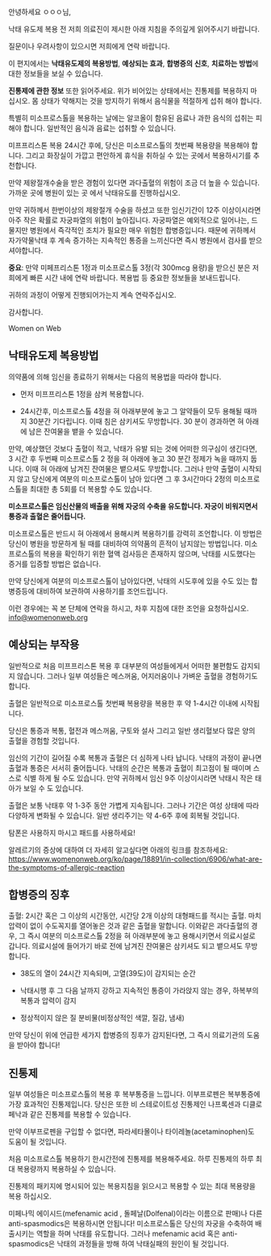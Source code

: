 안녕하세요 ㅇㅇㅇ님,

낙태 유도제 복용 전 저희 의료진이 제시한 아래 지침을 주의깊게 읽어주시기 바랍니다.

질문이나 우려사항이 있으시면 저희에게 연락 바랍니다.

이 편지에서는 **낙태유도제의 복용방법**, **예상되는 효과**, **합병증의 신호**, **치료하는 방법**에 대한 정보들을 보실 수 있습니다.

**진통제에 관한 정보** 또한 읽어주세요. 위가 비어있는 상태에서는 진통제를 복용하지 마십시오. 몸 상태가 약해지는 것을 방지하기 위해서 음식물을 적절하게 섭취 해야 합니다.

특별히 미소프로스톨을 복용하는 날에는 알코올이 함유된 음료나 과한 음식의 섭취는 피해야 합니다. 일반적인 음식과 음료는 섭취할 수 있습니다.

미프프리스톤 복용 24시간 후에, 당신은 미소프로스톨의 첫번째 복용량을 복용해야 합니다. 그리고 화장실이 가깝고 편안하게 휴식을 취하실 수 있는 곳에서 복용하시기를 추천합니다.

만약 제왕절개수술을 받은 경험이 있다면 과다출혈의 위험이 조금 더 높을 수 있습니다. 가까운 곳에 병원이 있는 곳 에서 낙태유도를 진행하십시오.

만약 귀하께서 한번이상의 제왕절개 수술을 하셨고 또한 임신기간이 12주 이상이시라면 아주 작은 확률로 자궁파열의 위험이 높아집니다. 자궁파열은 예외적으로 일어나는, 드물지만 병원에서 즉각적인 조치가 필요한 매우 위험한 합병증입니다. 때문에 귀하께서 자가약물낙태 후 계속 증가하는 지속적인 통증을 느끼신다면 즉시 병원에서 검사를 받으셔야합니다.

**중요**: 만약 미페프리스톤 1정과 미소프로스톨 3정(각 300mcg 용량)을 받으신 분은 저희에게 빠른 시간 내에 연락 바랍니다. 복용법 등 중요한 정보들을 보내드립니다.

귀하의 과정이 어떻게 진행되어가는지 계속 연락주십시오.

감사합니다.

Women on Web

## 낙태유도제 복용방법

의약품에 의해 임신을 종료하기 위해서는 다음의 복용법을 따라야 합니다.

- 먼저 미프프리스톤 1정을 삼켜 복용합니다.

- 24시간후, 미소프로스톨 4정을 혀 아래부분에 놓고 그 알약들이 모두 용해될 때까지 30분간 기다립니다. 이때 침은 삼키셔도 무방합니다. 30 분이 경과하면 혀 아래에 남은 잔여물을 뱉을 수 있습니다.

만약, 예상했던 것보다 출혈이 적고, 낙태가 유발 되는 것에 어떠한 의구심이 생긴다면, 3 시간 후 두번째 미소프로스톨 2 정을 혀 아래에 놓고 30 분간 정제가 녹을 때까지 둡니다. 이때 혀 아래에 남겨진 잔여물은 뱉으셔도 무방합니다. 그러나 만약 출혈이 시작되지 않고 당신에게 여분의 미소프로스톨이 남아 있다면 그 후 3시간마다 2정의 미소프로스톨을 최대한 총 5회를 더 복용할 수도 있습니다.

**미소프로스톨은 임신산물의 배출을 위해 자궁의 수축을 유도합니다. 자궁이 비워지면서 통증과 출혈은 줄어듭니다.**

미소프로스톨은 반드시 혀 아래에서 용해시켜 복용하기를 강력히 조언합니다. 이 방법은 당신이 병원을 방문하게 될 때를 대비하여 의약품의 흔적이 남지않는 방법입니다. 미소프로스톨의 복용을 확인하기 위한 혈액 검사등은 존재하지 않으며, 낙태를 시도했다는 증거를 입증할 방법은 없습니다.

만약 당신에게 여분의 미소프로스톨이 남아있다면, 낙태의 시도후에 있을 수도 있는 합병증등에 대비하여 보관하여 사용하기를 조언드립니다. 

이런 경우에는 꼭 본 단체에 연락을 하시고, 차후 지침에 대한 조언을 요청하십시오. info@womenonweb.org

## 예상되는 부작용

일반적으로 처음 미프프리스톤 복용 후 대부분의 여성들에게서 어떠한 불편함도 감지되지 않습니다. 그러나 일부 여성들은 메스꺼움, 어지러움이나 가벼운 출혈을 경험하기도 합니다.

출혈은 일반적으로 미소프로스톨 첫번째 복용량을 복용한 후 약 1-4시간 이내에 시작됩니다.

당신은 통증과 복통, 혈전과 메스꺼움, 구토와 설사 그리고 일반 생리혈보다 많은 양의 출혈을 경험할 것입니다.

임신의 기간이 길어질 수록 복통과 출혈은 더 심하게 나타 납니다. 낙태의 과정이 끝나면 출혈과 통증은 서서히 줄어듭니다. 낙태의 순간은 복통과 출혈이 최고점이 될 때이며 스스로 식별 하게 될 수도 있습니다. 만약 귀하께서 임신 9주 이상이시라면 낙태시 작은 태아가 보일 수 도 있습니다.

출혈은 보통 낙태후 약 1-3주 동안 가볍게 지속됩니다. 그러나 기간은 여성 상태에 따라 다양하게 변화될 수 있습니다. 일반 생리주기는 약 4-6주 후에 회복될 것입니다.

탐폰은 사용하지 마시고 패드를 사용하세요!

알레르기의 증상에 대하여 더 자세히 알고싶다면 아래의 링크를 참조하세요: https://www.womenonweb.org/ko/page/18891/in-collection/6906/what-are-the-symptoms-of-allergic-reaction

## 합병증의 징후

출혈: 2시간 혹은 그 이상의 시간동안, 시간당 2개 이상의 대형패드를 적시는 출혈. 마치 압력이 없이 수도꼭지를 열어놓은 것과 같은 출혈을 말합니다. 이와같은 과다출혈의 경우, 그 즉시 여분의 미소프로스톨 2정을 혀 아래부분에 놓고 용해시키면서 의료시설로 갑니다. 의료시설에 들어가기 바로 전에 남겨진 잔여물은 삼키셔도 되고 뱉으셔도 무방합니다.

- 38도의 열이 24시간 지속되며, 고열(39도)이 감지되는 순간

- 낙태시행 후 그 다음 날까지 강하고 지속적인 통증이 가라앉지 않는 경우, 하복부의 복통과 압력이 감지

- 정상적이지 않은 질 분비물(비정상적인 색깔, 질감, 냄새)

만약 당신이 위에 언급한 세가지 합병증의 징후가 감지된다면, 그 즉시 의료기관의 도움을 받아야 합니다!

## 진통제

일부 여성들은 미소프로스톨의 복용 후 복부통증을 느낍니다. 이부프로펜은 복부통증에 가장 효과적인 진통제입니다. 당신은 또한 비 스테로이트성 진통제인 나프록센과 디클로페낙과 같은 진통제를 복용할 수 있습니다.

만약 이부프로펜을 구입할 수 없다면, 파라세타몰이나 타이레놀(acetaminophen)도 도움이 될 것입니다.

처음 미소프로스톨 복용하기 한시간전에 진통제를 복용해주세요. 하루 진통제의 하루 최대 복용량까지 복용하실 수 있습니다.

진통제의 패키지에 명시되어 있는 복용지침을 읽으시고 복용할 수 있는 최대 복용량을 복용 하십시오.

미페나믹 에이시드(mefenamic acid , 돌페날(Dolfenal)이라는 이름으로 판매)나 다른 anti-spasmodics은 복용하시면 안됩니다! 미소프로스톨은 당신의 자궁을 수축하여 배출시키는 역할을 하며 낙태를 유도합니다. 그러나 mefenamic acid 혹은 anti-spasmodics은 낙태의 과정들을 방해 하여 낙태실패의 원인이 될 것입니다.
